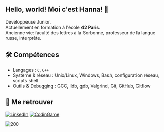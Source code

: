 ## Hello, world! Moi c'est Hanna!   :wave:

Développeuse Junior.  
Actuellement en formation à l'école **42 Paris**.  
Ancienne vie: faculté des lettres à la Sorbonne, professeur de la langue russe, interprète.


## 🛠️ Compétences

- Langages : `C`, `C++`
- Système & réseau :  Unix/Linux, Windows, Bash, configuration réseau, scripts shell
- Outils & Debugging :  GCC, lldb, gdb, Valgrind, Git, GitHub, Gitflow


## 🔗 Me retrouver

[![LinkedIn](https://img.shields.io/badge/LinkedIn-0A66C2?style=flat&logo=linkedin&logoColor=white)](https://www.linkedin.com/in/hanna-sharameta-a29021250/)
[![CodinGame](https://img.shields.io/badge/CodinGame-Visit-yellow?style=flat&logoColor=white)](https://www.codingame.com/profile/2890f51e386ae9a31b15d460e28707ea3264056)


![200](https://github.com/user-attachments/assets/2921d1a4-7ead-4eb1-84ce-1b9a4869529b)

